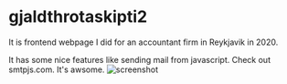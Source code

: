 # gjaldthrotaskipti2

It is frontend webpage I did for an accountant firm in Reykjavik in 2020.

It has some nice features like sending mail from javascript. Check out smtpjs.com. It's awsome.
![screenshot](https://user-images.githubusercontent.com/12189118/142657753-96530fc4-2870-46e4-8731-0be7eb8f7859.jpg)
